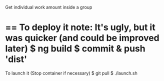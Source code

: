 Get individual work amount inside a group

==
To deploy it
  note: It's ugly, but it was quicker (and could be improved later)
$ ng build
$ commit & push 'dist' 
==
To launch it
(Stop container if necessary)
$ git pull
$ ./launch.sh

